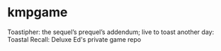 # kmpgame
Toastipher: the sequel’s prequel’s addendum; live to toast another day: Toastal Recall: Deluxe Ed's private game repo

